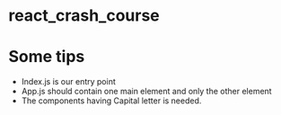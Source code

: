 # react_crash_course


# Some tips
- Index.js is our entry point
- App.js should contain one main element and only the other element
- The components having Capital letter is needed.